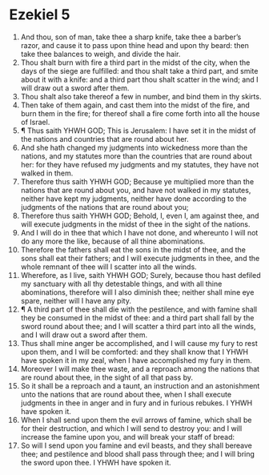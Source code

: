 ﻿# Ezekiel  5
1. And thou, son of man, take thee a sharp knife, take thee a barber’s razor, and cause it to pass upon thine head and upon thy beard: then take thee balances to weigh, and divide the hair. 
2. Thou shalt burn with fire a third part in the midst of the city, when the days of the siege are fulfilled: and thou shalt take a third part, and smite about it with a knife: and a third part thou shalt scatter in the wind; and I will draw out a sword after them. 
3. Thou shalt also take thereof a few in number, and bind them in thy skirts. 
4. Then take of them again, and cast them into the midst of the fire, and burn them in the fire; for thereof shall a fire come forth into all the house of Israel. 
5. ¶ Thus saith YHWH GOD; This is Jerusalem: I have set it in the midst of the nations and countries that are round about her. 
6. And she hath changed my judgments into wickedness more than the nations, and my statutes more than the countries that are round about her: for they have refused my judgments and my statutes, they have not walked in them. 
7. Therefore thus saith YHWH GOD; Because ye multiplied more than the nations that are round about you, and have not walked in my statutes, neither have kept my judgments, neither have done according to the judgments of the nations that are round about you; 
8. Therefore thus saith YHWH GOD; Behold, I, even I, am against thee, and will execute judgments in the midst of thee in the sight of the nations. 
9. And I will do in thee that which I have not done, and whereunto I will not do any more the like, because of all thine abominations. 
10. Therefore the fathers shall eat the sons in the midst of thee, and the sons shall eat their fathers; and I will execute judgments in thee, and the whole remnant of thee will I scatter into all the winds. 
11. Wherefore, as I live, saith YHWH GOD; Surely, because thou hast defiled my sanctuary with all thy detestable things, and with all thine abominations, therefore will I also diminish thee; neither shall mine eye spare, neither will I have any pity. 
12. ¶ A third part of thee shall die with the pestilence, and with famine shall they be consumed in the midst of thee: and a third part shall fall by the sword round about thee; and I will scatter a third part into all the winds, and I will draw out a sword after them. 
13. Thus shall mine anger be accomplished, and I will cause my fury to rest upon them, and I will be comforted: and they shall know that I YHWH have spoken it in my zeal, when I have accomplished my fury in them. 
14. Moreover I will make thee waste, and a reproach among the nations that are round about thee, in the sight of all that pass by. 
15. So it shall be a reproach and a taunt, an instruction and an astonishment unto the nations that are round about thee, when I shall execute judgments in thee in anger and in fury and in furious rebukes. I YHWH have spoken it. 
16. When I shall send upon them the evil arrows of famine, which shall be for their destruction, and which I will send to destroy you: and I will increase the famine upon you, and will break your staff of bread: 
17. So will I send upon you famine and evil beasts, and they shall bereave thee; and pestilence and blood shall pass through thee; and I will bring the sword upon thee. I YHWH have spoken it. 
